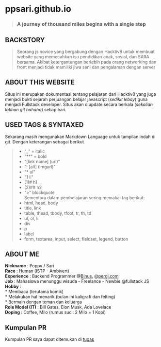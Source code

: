# ppsari.github.io

> ### A journey of thousand miles begins with a single step  

## BACKSTORY 
>Seorang js novice yang bergabung dengan Hacktiv8 untuk membuat website yang memecahkan isu pendidikan anak, sosial, dan SARA bersama. Akibat ketergantungan berlebih pada orang networking dan front menjadi tidak memiliki jiwa seni dan pengalaman dengan server 

## ABOUT THIS WEBSITE
Situs ini merupakan dokumentasi tentang pelajaran dari Hacktiv8 yang juga menjadi bukti sejarah perjuangan belajar javascript (*sedikit lebay*) guna menjadi Fullstack developer. Situs akan diupdate secara berkala (*sekalian latihan git hahaha*) setiap hari. 

## USED TAGS & SYNTAXED
Sekarang masih mengunakan Markdown Language untuk tampilan indah di git. Dengan keterangan sebagai berikut
>* "_" = italic
>* "**" = bold
>* "[link name] (url)"
>* "! [alt] (imgurl)"
>* "* ul"
>* "1 li"
>* (1)# h1
>* (2)## h2
>* ">" blockquote  
Sementara dalam pembelajaran sering memakai tag berikut:  
>* html, head, body
>* title, link
>* table, thead, tbody, tfoot, tr, th, td
>* ul, ol, li
>* div
>* p
>* label
>* form, textarea, input, select, fieldset, legend, button

## ABOUT ME
**Nickname** : Poppy / Sari   
**Race** : Human (ISTP - Ambivert)  
**Experience** : Backend Programmer @[Binus](https://binusmaya.binus.ac.id/newDefault/login.html), @[pergi.com](https://www.pergi.com/)   
**Job** : Mahasiswa menunggu wisuda - Freelance - Newbie @fullstack JS   
**Hobby** :   
		* Membaca (terutama komik)  
		* Melakukan hal menarik (bulan ini kaligrafi dan felting)  
		* Bermain dengan teman dan keluarga  
**Role Model (IT)** : Bill Gates, Elon Musk, Ada Lovelace  
**Doping** : Coffee, Milo (rumus suci: 2 Milo = 1 Kopi)

## Kumpulan PR  
Kumpulan PR saya dapat ditemukan di [tugas](https://github.com/ppsari/tugas)  
